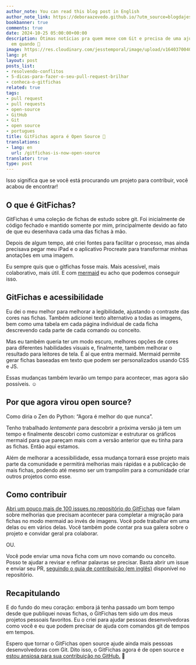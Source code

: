 ```yaml
---
author_note: You can read this blog post in English
author_note_link: https://deboraazevedo.github.io/?utm_source=blogdajess
bookbanner: true
comments: true
date: 2024-10-25 05:00:00+00:00
description: Ótimas notícias pra quem mexe com Git e precisa de uma ajudinha de vez
  em quando 🤩
image: https://res.cloudinary.com/jesstemporal/image/upload/v1640370040/covers/variados_aanizj.png
lang: pt
layout: post
posts_list:
- resolvendo-conflitos
- 5-dicas-para-fazer-o-seu-pull-request-brilhar
- conheca-o-gitfichas
related: true
tags:
- pull request
- pull requests
- open-source
- GitHub
- Git
- open source
- portugues
title: GitFichas agora é Open Source 🎉
translations:
- lang: en
  url: /gitfichas-is-now-open-source
translator: true
type: post
---
```



Isso significa que se você está procurando um projeto para contribuir, você acabou de encontrar!

## O que é GitFichas?

GitFichas é uma coleção de fichas de estudo sobre git. Foi inicialmente de código fechado e mantido somente por mim, principalmente devido ao fato de que eu desenhava cada uma das fichas à mão.

Depois de algum tempo, até criei fontes para facilitar o processo, mas ainda precisava pegar meu iPad e o aplicativo Procreate para transformar minhas anotações em uma imagem.

Eu sempre quis que o gitfichas fosse mais. Mais acessível, mais colaborativo, mais útil. E com [mermaid](https://mermaid.js.org) eu acho que podemos conseguir isso.

## GitFichas e acessibilidade

Eu dei o meu melhor para melhorar a legibilidade, ajustando o contraste das cores nas fichas. Também adicionei texto alternativo a todas as imagens, bem como uma tabela em cada página individual de cada ficha descrevendo cada parte de cada comando ou conceito.

Mas eu também queria ter um modo escuro, melhores opções de cores para diferentes habilidades visuais e, finalmente, também melhorar o resultado para leitores de tela. É aí que entra mermaid. Mermaid permite gerar fichas baseadas em texto que podem ser personalizados usando CSS e JS.

Essas mudanças também levarão um tempo para acontecer, mas agora são possíveis. ☺️

## Por que agora virou open source?

Como diria o Zen do Python: “Agora é melhor do que nunca”.

Tenho trabalhado *lentamente* para descobrir a próxima versão já tem um tempo e finalmente descobri como customizar e estruturar os gráficos mermaid para que pareçam mais com a versão anterior que eu tinha para as fichas. Então aqui estamos.

Além de melhorar a acessibilidade, essa mudança tornará esse projeto mais parte da comunidade e permitirá melhorias mais rápidas e a publicação de mais fichas, podendo até mesmo ser um trampolim para a comunidade criar outros projetos como esse.

## Como contribuir

[Abri um pouco mais de 100 issues no repositório do GitFichas](https://github.com/jtemporal/gitfichas/issues) que falam sobre melhorias que precisam acontecer para completar a migração para fichas no modo mermaid ao invés de imagens. Você pode trabalhar em uma delas ou em vários delas. Você também pode contar pra sua galera sobre o projeto e convidar geral pra colaborar.

OU.

Você pode enviar uma nova ficha com um novo comando ou conceito. Posso te ajudar a revisar e refinar palavras se precisar. Basta abrir um issue e enviar seu PR, [seguindo o guia de contribuição (em inglês)](https://github.com/jtemporal/gitfichas/blob/main/CONTRIBUTING.md) disponível no repositório.

## Recapitulando

E do fundo do meu coração: embora já tenha passado um bom tempo desde que publiquei novas fichas, o GitFichas tem sido um dos meus projetos pessoais favoritos. Eu o criei para ajudar pessoas desenvolvedoras como você e eu que podem precisar de ajuda com comandos git de tempos em tempos.

Espero que tornar o GitFichas open source ajude ainda mais pessoas desenvolvedoras com Git. Dito isso, o GitFichas agora é de open source e [estou ansiosa para sua contribuição no GitHub.](https://github.com/jtemporal/gitfichas) 🎉